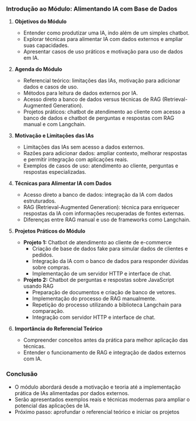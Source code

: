 ### Introdução ao Módulo: Alimentando IA com Base de Dados

1. **Objetivos do Módulo**

   - Entender como produtizar uma IA, indo além de um simples chatbot.
   - Explorar técnicas para alimentar IA com dados externos e ampliar suas capacidades.
   - Apresentar casos de uso práticos e motivação para uso de dados em IA.

2. **Agenda do Módulo**

   - Referencial teórico: limitações das IAs, motivação para adicionar dados e casos de uso.
   - Métodos para leitura de dados externos por IA.
   - Acesso direto a banco de dados versus técnicas de RAG (Retrieval-Augmented Generation).
   - Projetos práticos: chatbot de atendimento ao cliente com acesso a banco de dados e chatbot de perguntas e respostas com RAG manual e com Langchain.

3. **Motivação e Limitações das IAs**

   - Limitações das IAs sem acesso a dados externos.
   - Razões para adicionar dados: ampliar contexto, melhorar respostas e permitir integração com aplicações reais.
   - Exemplos de casos de uso: atendimento ao cliente, perguntas e respostas especializadas.

4. **Técnicas para Alimentar IA com Dados**

   - Acesso direto a banco de dados: integração da IA com dados estruturados.
   - RAG (Retrieval-Augmented Generation): técnica para enriquecer respostas da IA com informações recuperadas de fontes externas.
   - Diferenças entre RAG manual e uso de frameworks como Langchain.

5. **Projetos Práticos do Módulo**

   - **Projeto 1:** Chatbot de atendimento ao cliente de e-commerce
     - Criação de base de dados fake para simular dados de clientes e pedidos.
     - Integração da IA com o banco de dados para responder dúvidas sobre compras.
     - Implementação de um servidor HTTP e interface de chat.
   - **Projeto 2:** Chatbot de perguntas e respostas sobre JavaScript usando RAG
     - Preparação de documentos e criação de banco de vetores.
     - Implementação do processo de RAG manualmente.
     - Repetição do processo utilizando a biblioteca Langchain para comparação.
     - Integração com servidor HTTP e interface de chat.

6. **Importância do Referencial Teórico**

   - Compreender conceitos antes da prática para melhor aplicação das técnicas.
   - Entender o funcionamento de RAG e integração de dados externos com IA.

### Conclusão

- O módulo abordará desde a motivação e teoria até a implementação prática de IAs alimentadas por dados externos.
- Serão apresentados exemplos reais e técnicas modernas para ampliar o potencial das aplicações de IA.
- Próximo passo: aprofundar o referencial teórico e iniciar os projetos
